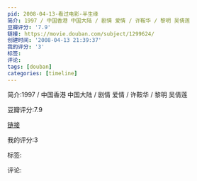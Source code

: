 ```yaml
---
pid: 2008-04-13-看过电影-半生缘
简介: 1997 / 中国香港 中国大陆 / 剧情 爱情 / 许鞍华 / 黎明 吴倩莲
豆瓣评分: '7.9'
链接: https://movie.douban.com/subject/1299624/
创建时间: '2008-04-13 21:39:37'
我的评分: '3'
标签:
评论:
tags: [douban]
categories: [timeline]
---
```

简介:1997 / 中国香港 中国大陆 / 剧情 爱情 / 许鞍华 / 黎明 吴倩莲

豆瓣评分:7.9

[链接](https://movie.douban.com/subject/1299624/)

我的评分:3

标签:

评论:

